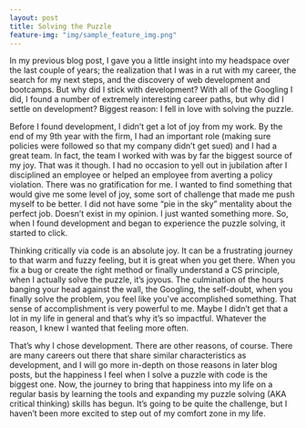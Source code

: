 ```yaml
---
layout: post
title: Solving the Puzzle
feature-img: "img/sample_feature_img.png"
---
```

In my previous blog post, I gave you a little insight into my headspace over the last couple of years; the realization that I was in a rut with my career, the search for my next steps, and the discovery of web development and bootcamps.  But why did I stick with development?  With all of the Googling I did, I found a number of extremely interesting career paths, but why did I settle on development?  Biggest reason:  I fell in love with solving the puzzle.

Before I found development, I didn’t get a lot of joy from my work.  By the end of my 9th year with the firm, I had an important role (making sure policies were followed so that my company didn’t get sued) and I had a great team.  In fact, the team I worked with was by far the biggest source of my joy.  That was it though.  I had no occasion to yell out in jubilation after I disciplined an employee or helped an employee from averting a policy violation.  There was no gratification for me.  I wanted to find something that would give me some level of joy, some sort of challenge that made me push myself to be better.  I did not have some “pie in the sky” mentality about the perfect job.  Doesn’t exist in my opinion.  I just wanted something more.  So, when I found development and began to experience the puzzle solving, it started to click.

Thinking critically via code is an absolute joy.  It can be a frustrating journey to that warm and fuzzy feeling, but it is great when you get there.  When you fix a bug or create the right method or finally understand a CS principle, when I actually solve the puzzle, it’s joyous.  The culmination of the hours banging your head against the wall, the Googling, the self-doubt, when you finally solve the problem, you feel like you've accomplished something.  That sense of accomplishment is very powerful to me.  Maybe I didn’t get that a lot in my life in general and that’s why it’s so impactful.  Whatever the reason, I knew I wanted that feeling more often.  

That’s why I chose development.  There are other reasons, of course.  There are many careers out there that share similar characteristics as development, and I will go more in-depth on those reasons in later blog posts, but the happiness I feel when I solve a puzzle with code is the biggest one.  Now, the journey to bring that happiness into my life on a regular basis by learning the tools and expanding my puzzle solving (AKA critical thinking) skills has begun.  It’s going to be quite the challenge, but I haven’t been more excited to step out of my comfort zone in my life.
